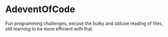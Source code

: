 # AdeventOfCode
Fun programming challenges, excuse the bulky and obtuse reading of files, still learning to be more efficient with that.

